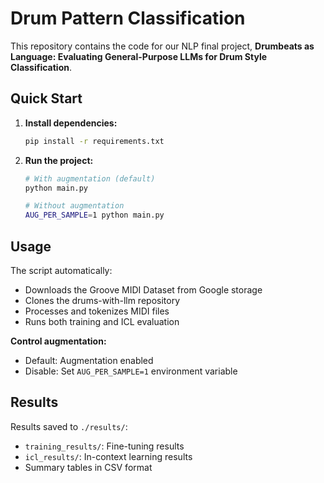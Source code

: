 # Drum Pattern Classification

This repository contains the code for our NLP final project, **Drumbeats as Language: Evaluating General-Purpose LLMs for Drum Style Classification**.

## Quick Start

1. **Install dependencies:**
   ```bash
   pip install -r requirements.txt
   ```

2. **Run the project:**
   ```bash
   # With augmentation (default)
   python main.py
   
   # Without augmentation
   AUG_PER_SAMPLE=1 python main.py
   ```

## Usage

The script automatically:
- Downloads the Groove MIDI Dataset from Google storage
- Clones the drums-with-llm repository
- Processes and tokenizes MIDI files
- Runs both training and ICL evaluation

**Control augmentation:**
- Default: Augmentation enabled
- Disable: Set `AUG_PER_SAMPLE=1` environment variable

## Results

Results saved to `./results/`:
- `training_results/`: Fine-tuning results
- `icl_results/`: In-context learning results
- Summary tables in CSV format
